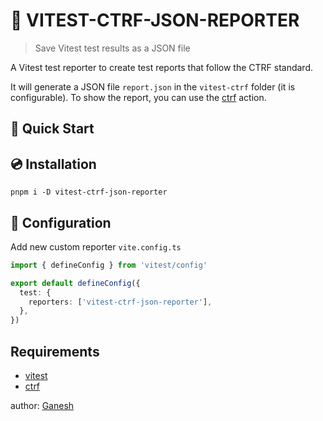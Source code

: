# 📝 VITEST-CTRF-JSON-REPORTER

> Save Vitest test results as a JSON file

A Vitest test reporter to create test reports that follow the CTRF standard.

It will generate a JSON file `report.json` in the `vitest-ctrf` folder (it is configurable). To show the report, you can use the [ctrf](https://github.com/ctrf-io/github-test-reporter) action.

## 🚀 Quick Start

## 💿 Installation

```shell
pnpm i -D vitest-ctrf-json-reporter
```

## 🔧 Configuration

Add new custom reporter `vite.config.ts`

```typescript
import { defineConfig } from 'vitest/config'

export default defineConfig({
  test: {
    reporters: ['vitest-ctrf-json-reporter'],
  },
})
```

## Requirements

- [vitest](https://vitest.dev/)
- [ctrf](https://github.com/ctrf-io/github-test-reporter)

author: [Ganesh](https://github.com/ganesh-swami)